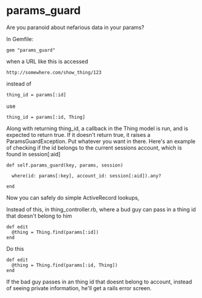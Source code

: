 params_guard
============

Are you paranoid about nefarious data in your params?

In Gemfile:

    gem "params_guard"


when a URL like this is accessed

    http://somewhere.com/show_thing/123

instead of

    thing_id = params[:id]

use

    thing_id = params[:id, Thing]


Along with returning thing_id, a callback in the Thing model is run, and is
expected to return true.  If it doesn't return true, it raises a
ParamsGuardException. Put whatever you want in there.  Here's an example of
checking if the id belongs to the current sessions account, which is found in
session[:aid] 


    def self.params_guard(key, params, session)

      where(id: params[:key], account_id: session[:aid]).any?

    end


Now you can safely do simple ActiveRecord lookups,

Instead of this, in thing_controller.rb, where a bud guy can pass in a thing id that doesn't
belong to him

    def edit
      @thing = Thing.find(params[:id])
    end

Do this

    def edit
      @thing = Thing.find(params[:id, Thing])
    end

If the bad guy passes in an thing id that doesnt belong to account, instead of seeing
private information, he'll get a rails error screen.

